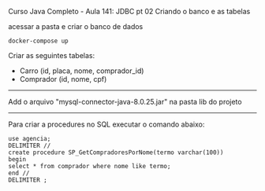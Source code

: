 Curso Java Completo - Aula 141: JDBC pt 02 Criando o banco e as tabelas

acessar a pasta e criar o banco de dados

```docker-compose up```

Criar as seguintes tabelas:

- Carro (id, placa, nome, comprador_id)
- Comprador (id, nome, cpf)
-----------
Add o arquivo "mysql-connector-java-8.0.25.jar" na pasta lib do projeto

------
Para criar a procedures no SQL executar o comando abaixo:

```
use agencia;
DELIMITER //
create procedure SP_GetCompradoresPorNome(termo varchar(100))
begin
select * from comprador where nome like termo;
end //
DELIMITER ;
```
